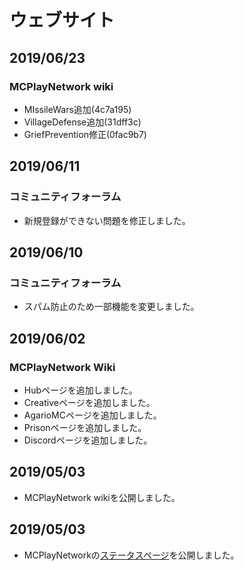 # ウェブサイト

## 2019/06/23
### MCPlayNetwork wiki
- MIssileWars追加(4c7a195)
- VillageDefense追加(31dff3c)
- GriefPrevention修正(0fac9b7)

## 2019/06/11
### コミュニティフォーラム
- 新規登録ができない問題を修正しました。

## 2019/06/10
### コミュニティフォーラム
- スパム防止のため一部機能を変更しました。

## 2019/06/02
### MCPlayNetwork Wiki
- Hubページを追加しました。
- Creativeページを追加しました。
- AgarioMCページを追加しました。
- Prisonページを追加しました。
- Discordページを追加しました。

## 2019/05/03
- MCPlayNetwork wikiを公開しました。

## 2019/05/03
- MCPlayNetworkの[ステータスページ](https://status.mcplay.biz/)を公開しました。
